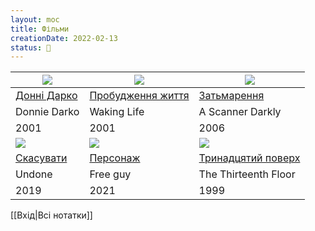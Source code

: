 ```yaml
---
layout: moc
title: Фільми
creationDate: 2022-02-13
status: 🌱
---
```


![](https://upload.wikimedia.org/wikipedia/uk/thumb/b/b7/Donnie_darko_2poster.jpg/220px-Donnie_darko_2poster.jpg)|![](https://upload.wikimedia.org/wikipedia/uk/9/98/Waking-Life-Poster.jpg)|![](https://upload.wikimedia.org/wikipedia/uk/thumb/4/40/%D0%97%D0%B0%D1%82%D1%8C%D0%BC%D0%B0%D1%80%D0%B5%D0%BD%D0%BD%D1%8F.jpg/225px-%D0%97%D0%B0%D1%82%D1%8C%D0%BC%D0%B0%D1%80%D0%B5%D0%BD%D0%BD%D1%8F.jpg)
-|-|-
[Донні Дарко](https://uk.wikipedia.org/wiki/%D0%94%D0%BE%D0%BD%D0%BD%D1%96_%D0%94%D0%B0%D1%80%D0%BA%D0%BE)| [Пробудження життя](https://uk.wikipedia.org/wiki/%D0%9F%D1%80%D0%BE%D0%B1%D1%83%D0%B4%D0%B6%D0%B5%D0%BD%D0%BD%D1%8F_%D0%B6%D0%B8%D1%82%D1%82%D1%8F)|[Затьмарення](https://uk.wikipedia.org/wiki/%D0%97%D0%B0%D1%82%D1%8C%D0%BC%D0%B0%D1%80%D0%B5%D0%BD%D0%BD%D1%8F_(%D1%84%D1%96%D0%BB%D1%8C%D0%BC))
Donnie Darko|Waking Life|A Scanner Darkly
2001|2001|2006
![](https://upload.wikimedia.org/wikipedia/en/f/fd/Undone_%28TV_series%29_poster.jpg)|![](https://upload.wikimedia.org/wikipedia/uk/thumb/e/ea/Free_Guy_Theatrical_First_Poster.jpg/225px-Free_Guy_Theatrical_First_Poster.jpg)|![](https://upload.wikimedia.org/wikipedia/uk/thumb/0/02/The_Thirteenth_Floor_poster.jpg/200px-The_Thirteenth_Floor_poster.jpg)
[Скасувати](https://uk.wikipedia.org/wiki/%D0%A1%D0%BA%D0%B0%D1%81%D1%83%D0%B2%D0%B0%D1%82%D0%B8)|[Персонаж](https://uk.m.wikipedia.org/wiki/%D0%9F%D0%B5%D1%80%D1%81%D0%BE%D0%BD%D0%B0%D0%B6_(%D1%84%D1%96%D0%BB%D1%8C%D0%BC,_2021))|[Тринадцятий поверх](https://uk.m.wikipedia.org/wiki/%D0%A2%D1%80%D0%B8%D0%BD%D0%B0%D0%B4%D1%86%D1%8F%D1%82%D0%B8%D0%B9_%D0%BF%D0%BE%D0%B2%D0%B5%D1%80%D1%85)
Undone|Free guy|The Thirteenth Floor
2019|2021|1999

[[Вхід|Всі нотатки]]
